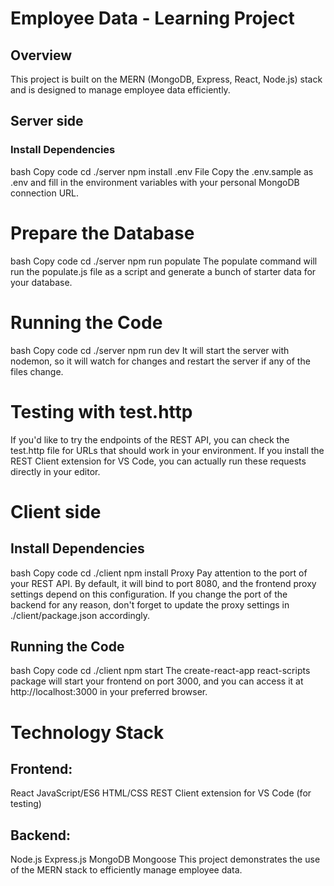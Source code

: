 # Employee Data - Learning Project
## Overview
This project is built on the MERN (MongoDB, Express, React, Node.js) stack and is designed to manage employee data efficiently.

## Server side
### Install Dependencies
bash
Copy code
cd ./server
npm install
.env File
Copy the .env.sample as .env and fill in the environment variables with your personal MongoDB connection URL.

# Prepare the Database
bash
Copy code
cd ./server
npm run populate
The populate command will run the populate.js file as a script and generate a bunch of starter data for your database.

# Running the Code
bash
Copy code
cd ./server
npm run dev
It will start the server with nodemon, so it will watch for changes and restart the server if any of the files change.

# Testing with test.http
If you'd like to try the endpoints of the REST API, you can check the test.http file for URLs that should work in your environment. If you install the REST Client extension for VS Code, you can actually run these requests directly in your editor.

# Client side
## Install Dependencies
bash
Copy code
cd ./client
npm install
Proxy
Pay attention to the port of your REST API. By default, it will bind to port 8080, and the frontend proxy settings depend on this configuration. If you change the port of the backend for any reason, don't forget to update the proxy settings in ./client/package.json accordingly.

## Running the Code
bash
Copy code
cd ./client
npm start
The create-react-app react-scripts package will start your frontend on port 3000, and you can access it at http://localhost:3000 in your preferred browser.

# Technology Stack
## Frontend:
React
JavaScript/ES6
HTML/CSS
REST Client extension for VS Code (for testing)
## Backend:
Node.js
Express.js
MongoDB
Mongoose
This project demonstrates the use of the MERN stack to efficiently manage employee data.
